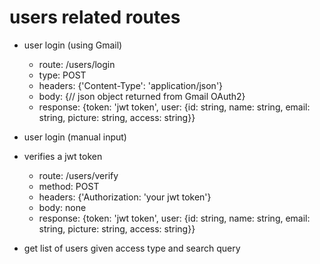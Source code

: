 # users related routes

- user login (using Gmail)
    - route: /users/login
    - type: POST
    - headers: {'Content-Type': 'application/json'} 
    - body: {// json object returned from Gmail OAuth2}
    - response: {token: 'jwt token', user: {id: string, name: string, email: string, picture: string, access: string}}

- user login (manual input)


- verifies a jwt token
    - route: /users/verify
    - method: POST
    - headers: {'Authorization: 'your jwt token'}
    - body: none
    - response: {token: 'jwt token', user: {id: string, name: string, email: string, picture: string, access: string}}

- get list of users given access type and search query